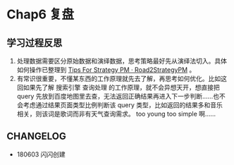 # Chap6 复盘

## 学习过程反思

1. 处理数据需要区分原始数据和演绎数据，思考策略最好先从演绎法切入。具体如何操作已整理到 [Tips For Strategy PM · Road2StrategyPM](devpdt/Tips4StratPM.md) 。
2. 有常识很重要，不懂某东西的工作原理就先去了解，再思考如何优化。比如这回如果先了解 搜索引擎 查询处理 的工作原理，就不会异想天开，想直接把 query 先放到百度地图里去查，无法返回正确结果再进入下一步判断……也不会考虑通过结果页面类型比例判断该 query 类型，比如返回的结果多和音乐相关，则该词是歌词而非有天气查询需求。 too young too simple 啊……



## CHANGELOG

- 180603 闪闪创建
